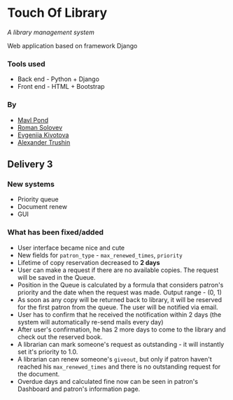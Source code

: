 
# Touch Of Library
*A library management system*

Web application based on framework Django

### Tools used
 - Back end - Python + Django
 - Front end - HTML + Bootstrap

### By
* [Mavl Pond](https://github.com/theMavl/)
* [Roman Solovev](https://github.com/rsolovev)
* [Evgeniia Kivotova](https://github.com/Genvekt)
* [Alexander Trushin](https://github.com/Skyine918)


## Delivery 3
### New systems
- Priority queue
- Document renew
- GUI


### What has been fixed/added
- User interface became nice and cute
- New fields for `patron_type` - `max_renewed_times`, `priority`
- Lifetime of copy reservation decreased to **2 days**
- User can make a request if there are no available copies. The request will be saved in the Queue.
- Position in the Queue is calculated by a formula that considers patron's priority and the date when the request was made. Output range - (0, 1)
- As soon as any copy will be returned back to library, it will be reserved for the first patron from the queue. The user will be notified via email.
- User has to confirm that he received the notification within 2 days (the system will automatically re-send mails every day)
- After user's confirmation, he has 2 more days to come to the library and check out the reserved book.
- A librarian can mark someone's request as outstanding - it will instantly set it's priority to 1.0.
- A librarian can renew someone's `giveout`, but only if patron haven't reached his `max_renewed_times` and there is no outstanding request for the document.
- Overdue days and calculated fine now can be seen in patron's Dashboard and patron's information page.

